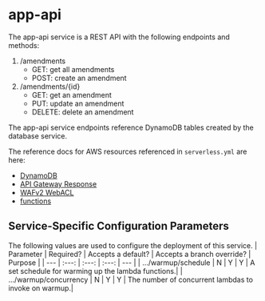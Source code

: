 # app-api

The app-api service is a REST API with the following endpoints and methods:

1. /amendments
   - GET: get all amendments
   - POST: create an amendment
2. /amendments/{id}
   - GET: get an amendment
   - PUT: update an amendment
   - DELETE: delete an amendment

The app-api service endpoints reference DynamoDB tables created by the database service.

The reference docs for AWS resources referenced in `serverless.yml` are here:

- [DynamoDB](https://docs.aws.amazon.com/AWSCloudFormation/latest/UserGuide/aws-resource-dynamodb-table.html)
- [API Gateway Response](https://docs.aws.amazon.com/AWSCloudFormation/latest/UserGuide/aws-resource-apigateway-gatewayresponse.html)
- [WAFv2 WebACL](https://docs.aws.amazon.com/AWSCloudFormation/latest/UserGuide/aws-resource-wafv2-webacl.html)
- [functions](https://www.serverless.com/framework/docs/providers/aws/guide/functions)

## Service-Specific Configuration Parameters

The following values are used to configure the deployment of this service.
| Parameter | Required? | Accepts a default? | Accepts a branch override? | Purpose |
| --- | :---: | :---: | :---: | --- |
| .../warmup/schedule | N | Y | Y | A set schedule for warming up the lambda functions.|
| .../warmup/concurrency | N | Y | Y | The number of concurrent lambdas to invoke on warmup.|
